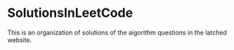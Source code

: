 # SolutionsInLeetCode
This is an organization of solutions of the aigorithm questions in the latched website.

